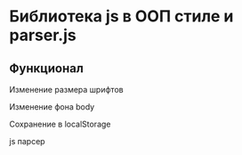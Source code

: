 # Библиотека js в ООП стиле и parser.js

## Функционал

Изменение размера шрифтов

Изменение фона body

Сохранение в localStorage

js парсер